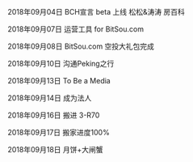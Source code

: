 2018年09月04日
BCH宣言 beta 上线
松松&涛涛 房百科

2018年09月07日
运营工具 for BitSou.com

2018年09月08日
BitSou.com 空投大礼包完成

2018年09月10日
沟通Peking之行

2018年09月13日
To Be a Media

2018年09月14日
成为法人

2018年09月16日
搬进 3-R70

2018年09月17日
搬家进度100%

2018年09月18日
月饼+大闸蟹